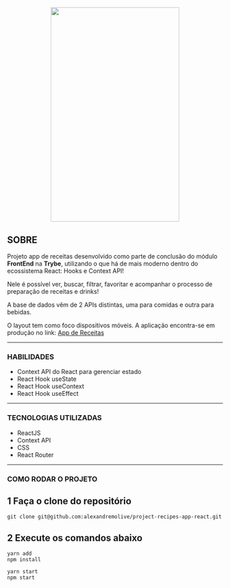 <h1 align="center">
    <img width="300px" height="500px" src="./finalversion.gif">
</h1>

## **SOBRE**
Projeto app de receitas desenvolvido como parte de conclusão do módulo **FrontEnd** na **Trybe**, utilizando o que há de mais moderno dentro do ecossistema React: Hooks e Context API!

Nele é possível ver, buscar, filtrar, favoritar e acompanhar o processo de preparação de receitas e drinks!

A base de dados vêm de 2 APIs distintas, uma para comidas e outra para bebidas.

O layout tem como foco dispositivos móveis.
A aplicação encontra-se em produção no link:  [App de Receitas](https://appdereceitas-react.herokuapp.com/)

---

### **HABILIDADES**
  
  - Context API do React para gerenciar estado
  - React Hook useState
  - React Hook useContext
  - React Hook useEffect

  ---
  

### **TECNOLOGIAS UTILIZADAS**
- ReactJS
- Context API
- CSS
- React Router

---


### **COMO RODAR O PROJETO**

## 1 Faça o clone do repositório ##
```
git clone git@github.com:alexandremolive/project-recipes-app-react.git
```

## 2 Execute os comandos abaixo ##

```
yarn add
npm install
```
```
yarn start
npm start
```